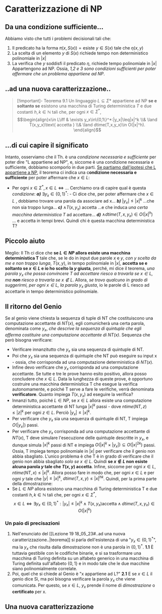 # Caratterizzazione di NP
## Da una condizione sufficiente...
Abbiamo visto che tutti i problemi decisionali tali che:
1. Il predicato ha la forma $\pi(x,S(x))=\text{esiste }y\in S(x)\text{ tale che }\eta(x,y)$ 
2. La scelta di un elemento $y$ di $S(x)$ richiede tempo non deterministico polinomiale in $|x|$ 
3. La verifica che $y$ soddisfi il predicato $\eta$, richiede tempo polinomiale in $|x|$
Appartengono ad NP.
Ossia, *1,2 e 3 sono condizioni sufficienti per poter affermare che un problema appartiene ad NP*.
## ..ad una nuova caratterizzazione..
>[!important]- Teorema 9.1 
>Un linguaggio $L\subseteq\Sigma*$ appartiene ad NP **se e soltanto se** esistono una macchina di Turing deterministica $T$ e due costanti $h,k\in \mathbb{N}$ tali che, per ogni $x\in\Sigma^*$,
>$$\begin{align}x\in L\iff & \exists y_x\in\{0,1\}^*:|y_x|\leq|x|^k \\& \land T(x,y_x)\text{ accetta } \\& \land dtime(T,x,y_x)\in O(|x|^h).    \end{align}$$
## ...di cui capire il significato
Intanto, osserviamo che il Th. è una *condizione necessaria e sufficiente* per poter dire "L appartiene ad NP", e, siccome è una condizione necessaria e sufficiente, dobbiamo scomporlo in due parti.
<u>Se partiamo dall'ipotesi che L appartiene a NP</u>, il teorema ci indica una c**ondizione necessaria e sufficiente** per poter affermare che $x\in L$:
- Per ogni $x\in\Sigma^*, x\in L\iff...$
Cerchiamo ora di capire qual è questa *condizione*:
***a)*** $\exists y_x\in\{0,1\}^*$: - Ci dice che, per poter affermare che $x\in L$ , dobbiamo trovare una parola da associare ad x...
***b)*** $|y_x|\leq|x|^k$  ...che non sia troppo lunga...
***c)*** $\land T(x, y_x)\text{ accetta}$    ...e che induca *una certa macchina deterministica T*
  ad accettare...
  ***d)*** $\land dtime(T,x,y_x)\in O(|x|^h)$ ... e accetta in tempi brevi.
  Quindi chi è questa macchina deterministica T?
## Piccolo aiuto
Meglio: Il Th ci dice che **se $L\in NP$ allora esiste una macchina deterministica T** tale che, se le do in input due parole $x$ e $y$, *con y scelta da me e non troppo lunga*, $T(x,y)$, in tempo polinomiale in $|x|$, **accetta se e soltanto se $x\in L$ e io ho scelto la $y$ giusta**, perché, mi dice il teorema, *una parola $y_x$ che possa convincere T ad accettare riesco a trovarla se $x\in L$, ma **non** riesco a trovarla se $x\notin L$*.
Allora, *se trovo qualcuno in grado di suggerirmi, per ogni $x\in L$, la parola $y_x$ giusta*, io le parole di L riesco ad accettarle in tempo deterministico polinomiale.
## Il ritorno del Genio
Se al genio viene chiesta la sequenza di tuple di NT che costituiscono una computazione accettante di $NT(x)$, egli comunicherà una certa parola, denominata come $y_x$, *che descrive la sequenza di quintuple che egli afferma costituire una computazione accettante di $NT(x)$*. Sequenza che però bisogna verificare:
- Verificare innanzitutto che $y_x$ sia una sequenza di quintuple di NT.
- Poi che $y_x$ sia una sequenza di quintuple che NT può eseguire su input x - ossia, che corrisponda ad una computazione deterministica di $NT(x)$.
- Infine devo verificare che $y_x$ corrisponda ad una computazione accettante.
Se tutte e tre le prove hanno esito positivo, allora posso concludere che $x\in L$.
Data la lunghezza di queste prove, è opportuno costruire una macchina deterministica T che esegue la verifica autonomamente, e poiché  T serve a fare le verifiche, verrà denominata **verificatore**.
Quanto impiega $T(x, y_x)$ ad eseguire la verifica?
- Innanzi tutto, poiché $L\in NP$, se $x\in L$ allora esiste una computazione deterministica accettante di NT lunga $|x|^k$ passi - dove $ntime(NT,z)\leq |z|^k$ per ogni $z\in L$.  Perciò $|y_x|\leq|x|^k$.
- Per verificare che $y_x$ sia una sequenza di quintuple di NT, T impiega $O(|y_x|)$ passi.
- Per verificare che $y_x$ corrisponda ad una computazione accettante di $NT(x)$, T deve simulare l'esecuzione delle quintuple descritte in $y_x$, e dunque simula $|x|^k$ passi di NT e impiega $O(|x|^k\times |y_x|)\subseteq O(|x|^{2k})$ passi.
Ossia, T impiega tempo polinomiale in $|x|$ per verificare che il genio non abbia sbagliato. L'unico problema è che T è in grado di verificare che il genio non abbia sbagliato *solo se $x\in L$*. Quindi **se $x\notin L$ non esiste alcuna parola $y$ tale che $T(x,y)$ accetta**.
Infine, siccome per ogni $x\in L$, $ntime(NT,x)\leq|x|^k$. Allora posso fare in modo che, per ogni $x\in L$ e per ogni $y$ tale che $|y|\leq |x|^k$, $dtime(T,x,y)\leq |x|^{hk}$.
Quindi, per la prima parte della dimostrazione:
- Se $L\in NP$ allora esistono una macchina di Turing deterministica T e due costanti $h,k\in\mathbb {N}$ tali che, per ogni $x\in\Sigma^*$,$$x\in L\iff\exists y_x\in\{0,1\}^*:|y_x|\leq|x|^k\land T(x,y_x)\text{accetta}\land dtime(T,x,y_x)\in O(|x|^k)$$
### Un paio di precisazioni
1. Nell'enunciato del [[Lezione 19 18_05_23#..ad una nuova caratterizzazione..|teorema]] si parla dell'esistenza di una "$y_x\in\{0,1\}^*$", ma la $y_x$ che risulta dalla dimostrazione non è una parola in $\{0,1\}^*$.
	**1.1** È tuttavia gestibile con le codifiche binarie, e si sa trasformare una macchina di Turing definita su un alfabeto generico in una macchina di Turing definita sull'alfabeto $\{0,1\}$ e in modo tale che le due macchine siano polinomialmente correlate.
2. Poi, quel che si chiede al Genio è "x appartiene ad L?"
	**2.1**  E se $x\in L$ il genio dice Sì, ma poi bisogna verificare la parola $y_x$ che viene comunicata. Per questo, se $x\in L$, $y_x$ prende il nome di *dimostrazione* o **certificato** per x.
## Una nuova caratterizzazione 